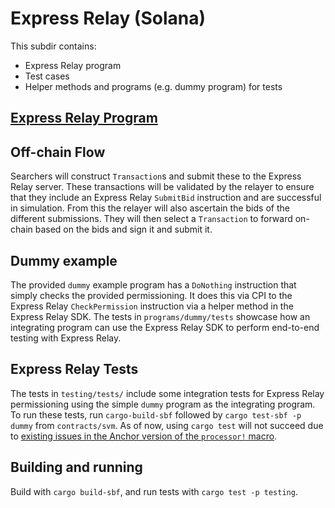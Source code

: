 # Express Relay (Solana)

This subdir contains:

- Express Relay program
- Test cases
- Helper methods and programs (e.g. dummy program) for tests

## [Express Relay Program](contracts/svm/programs/express_relay/README.md)

## Off-chain Flow

Searchers will construct `Transaction`s and submit these to the Express Relay server. These transactions will be validated by the relayer to ensure that they include an Express Relay `SubmitBid` instruction and are successful in simulation. From this the relayer will also ascertain the bids of the different submissions. They will then select a `Transaction` to forward on-chain based on the bids and sign it and submit it.

## Dummy example

The provided `dummy` example program has a `DoNothing` instruction that simply checks the provided permissioning. It does this via CPI to the Express Relay `CheckPermission` instruction via a helper method in the Express Relay SDK. The tests in `programs/dummy/tests` showcase how an integrating program can use the Express Relay SDK to perform end-to-end testing with Express Relay.

## Express Relay Tests

The tests in `testing/tests/` include some integration tests for Express Relay permissioning
using the simple `dummy` program as the integrating program.
To run these tests, run `cargo-build-sbf` followed by `cargo test-sbf -p dummy` from `contracts/svm`.
As of now, using `cargo test` will not succeed due to [existing issues in the Anchor version of the `processor!` macro](https://github.com/coral-xyz/anchor/pull/2711).

## Building and running

Build with `cargo build-sbf`, and run tests with `cargo test -p testing`.
